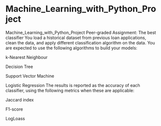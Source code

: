 # Machine_Learning_with_Python_Project



Machine_Learning_with_Python_Project Peer-graded Assignment: The best classifier You load a historical dataset from previous loan applications, clean the data, and apply different classification algorithm on the data. You are expected to use the following algorithms to build your models:

k-Nearest Neighbour

Decision Tree

Support Vector Machine

Logistic Regression The results is reported as the accuracy of each classifier, using the following metrics when these are applicable:

Jaccard index

F1-score

LogLoass
